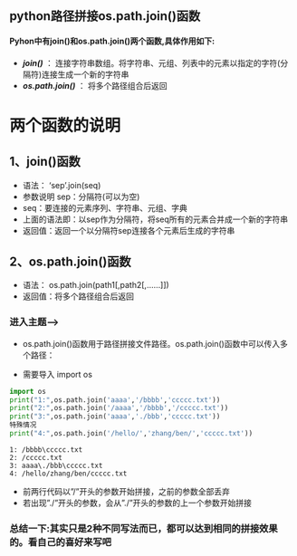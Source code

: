 ## python路径拼接os.path.join()函数

#### Pyhon中有join()和os.path.join()两个函数,具体作用如下:
- ***join()*** ： 连接字符串数组。将字符串、元组、列表中的元素以指定的字符(分隔符)连接生成一个新的字符串
- ***os.path.join()*** ： 将多个路径组合后返回

# 两个函数的说明 
## 1、join()函数 
- 语法： ‘sep’.join(seq)  
- 参数说明  sep：分隔符(可以为空)   
- seq：要连接的元素序列、字符串、元组、字典 
- 上面的语法即：以sep作为分隔符，将seq所有的元素合并成一个新的字符串  
- 返回值：返回一个以分隔符sep连接各个元素后生成的字符串   
## 2、os.path.join()函数   
- 语法： os.path.join(path1[,path2[,……]])   
- 返回值：将多个路径组合后返回


### **进入主题**-->
- os.path.join()函数用于路径拼接文件路径。os.path.join()函数中可以传入多个路径：

- 需要导入 import os

```py  
import os  
print("1:",os.path.join('aaaa','/bbbb','ccccc.txt'))  
print("2:",os.path.join('/aaaa','/bbbb','/ccccc.txt'))  
print("3:",os.path.join('aaaa','./bbb','ccccc.txt'))  
特殊情况  
print("4:",os.path.join('/hello/','zhang/ben/','ccccc.txt'))  
```
```
1: /bbbb\ccccc.txt  
2: /ccccc.txt  
3: aaaa\./bbb\ccccc.txt  
4: /hello/zhang/ben/ccccc.txt  
```



- 前两行代码以”/”开头的参数开始拼接，之前的参数全部丢弃
- 若出现”./”开头的参数，会从”./”开头的参数的上一个参数开始拼接

### 总结一下:其实只是2种不同写法而已，都可以达到相同的拼接效果的。看自己的喜好来写吧